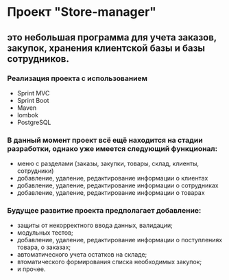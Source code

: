 <h1> Проект "Store-manager" </h1>
<h2>это небольшая программа для учета заказов, закупок, хранения клиентской базы и базы сотрудников.</h2>
<h3>Реализация проекта с использованием</h3>
<ul>
    <li>Sprint MVC</li>
    <li>Sprint Boot</li>
    <li>Maven</li>
    <li>lombok</li>
    <li>PostgreSQL</li>
</ul>
<h3>В данный момент проект всё ещё находится на стадии разработки, однако уже имеется следующий функционал:</h3>

* меню с разделами (заказы, закупки, товары, склад, клиенты, сотрудники)
* добавление, удаление, редактирование информации о клиентах
* добавление, удаление, редактирование информации о сотрудниках
* добавление, удаление, редактирование информации о товарах
</h3>
<h3>Будущее развитие проекта предполагает добавление:</h3>

* защиты от некорректного ввода данных, валидации;
* модульных тестов;
* добавление, удаление, редактирование информации о поступлениях товара, о заказах;
* автоматического учета остатков на складе;
* втоматического формирования списка необходимых закупок;
* и прочее.

